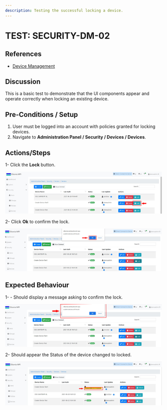 ```yaml
---
description: Testing the successful locking a device.
---
```


# TEST: SECURITY-DM-02

## References

* [Device Management](broken-reference)

## Discussion

This is a basic test to demonstrate that the UI components appear and operate correctly when locking an existing device.

## **Pre-Conditions / Setup**

1. User must be logged into an account with policies granted for locking devices.
2. Navigate to **Administration Panel / Security / Devices / Devices**.

## Actions/Steps

1- Click the **Lock** button.

![](<../../../../../../.gitbook/assets/6 (2).jpg>)

2- Click  **Ok** to confirm the lock.

![](../../../../../../.gitbook/assets/7-1.jpg)

## Expected Behaviour

1- - Should display a message asking to confirm the lock.

![](<../../../../../../.gitbook/assets/7 (1).jpg>)

2- Should appear the Status of the device changed to locked.

![](<../../../../../../.gitbook/assets/8 (2).jpg>)
